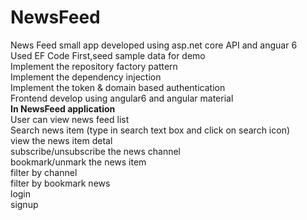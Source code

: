 # NewsFeed
News Feed small app developed using asp.net core API and anguar 6
<br>
Used EF Code First,seed sample data for demo
<br>
Implement the repository factory pattern
<br>
Implement the dependency injection
<br>
Implement the token & domain based authentication 
<br>
Frontend develop using angular6 and angular material 
<br>
<b>In NewsFeed application</b>
<br>
User can view news feed list
<br>
Search news item (type in search text box and click on search icon)
<br>
view the news item detal
<br>
subscribe/unsubscribe the news channel
<br>
bookmark/unmark the news item
<br>
filter by channel
<br>
filter by bookmark news
<br>
login 
<br>
signup
